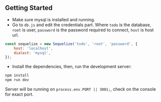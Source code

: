 ## Getting Started

- Make sure mysql is installed and running.
- Go to `db.js` and edit the credentials part. Where `todo` is the database, `root` is user, `password` is the password required to connect, `host` is host url.
```js
const sequelize = new Sequelize('todo', 'root', 'password', {
    host: 'localhost',
    dialect: 'mysql',
});
```

- Install the dependencies, then, run the development server:

```bash
npm install
npm run dev
```

Server will be running on `process.env.PORT || 3001;`, check on the console for exact port.